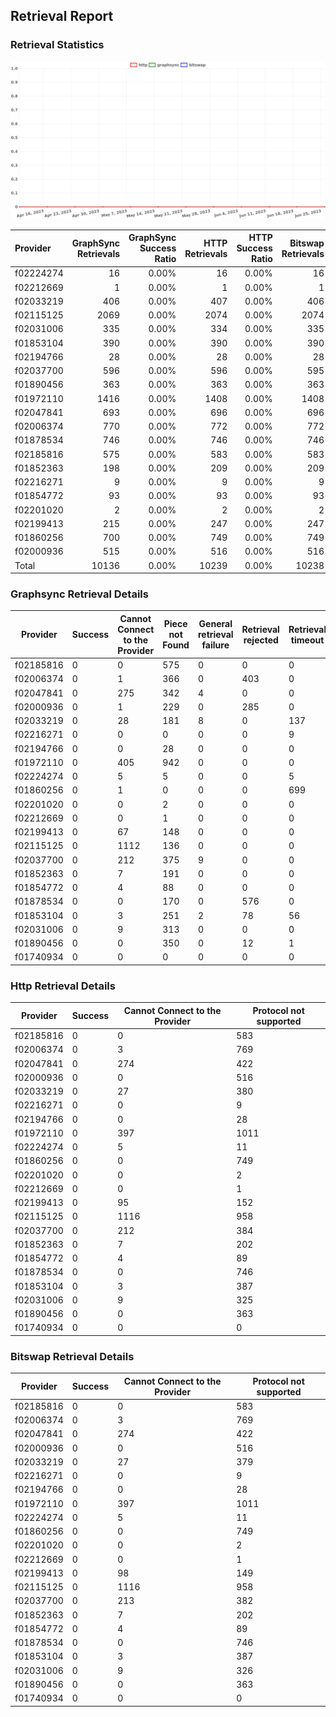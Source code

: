 ## Retrieval Report
### Retrieval Statistics
<img src="https://raw.githubusercontent.com/data-preservation-programs/filplus-checker-assets/main/filecoin-project/filecoin-plus-large-datasets/issues/1722/1687926393414.png"/>

| Provider  | GraphSync Retrievals | GraphSync Success Ratio | HTTP Retrievals | HTTP Success Ratio | Bitswap Retrievals | Bitswap Success Ratio |
| :-------- | -------------------: | ----------------------: | --------------: | -----------------: | -----------------: | --------------------: |
| f02224274 |                   16 |                   0.00% |              16 |              0.00% |                 16 |                 0.00% |
| f02212669 |                    1 |                   0.00% |               1 |              0.00% |                  1 |                 0.00% |
| f02033219 |                  406 |                   0.00% |             407 |              0.00% |                406 |                 0.00% |
| f02115125 |                 2069 |                   0.00% |            2074 |              0.00% |               2074 |                 0.00% |
| f02031006 |                  335 |                   0.00% |             334 |              0.00% |                335 |                 0.00% |
| f01853104 |                  390 |                   0.00% |             390 |              0.00% |                390 |                 0.00% |
| f02194766 |                   28 |                   0.00% |              28 |              0.00% |                 28 |                 0.00% |
| f02037700 |                  596 |                   0.00% |             596 |              0.00% |                595 |                 0.00% |
| f01890456 |                  363 |                   0.00% |             363 |              0.00% |                363 |                 0.00% |
| f01972110 |                 1416 |                   0.00% |            1408 |              0.00% |               1408 |                 0.00% |
| f02047841 |                  693 |                   0.00% |             696 |              0.00% |                696 |                 0.00% |
| f02006374 |                  770 |                   0.00% |             772 |              0.00% |                772 |                 0.00% |
| f01878534 |                  746 |                   0.00% |             746 |              0.00% |                746 |                 0.00% |
| f02185816 |                  575 |                   0.00% |             583 |              0.00% |                583 |                 0.00% |
| f01852363 |                  198 |                   0.00% |             209 |              0.00% |                209 |                 0.00% |
| f02216271 |                    9 |                   0.00% |               9 |              0.00% |                  9 |                 0.00% |
| f01854772 |                   93 |                   0.00% |              93 |              0.00% |                 93 |                 0.00% |
| f02201020 |                    2 |                   0.00% |               2 |              0.00% |                  2 |                 0.00% |
| f02199413 |                  215 |                   0.00% |             247 |              0.00% |                247 |                 0.00% |
| f01860256 |                  700 |                   0.00% |             749 |              0.00% |                749 |                 0.00% |
| f02000936 |                  515 |                   0.00% |             516 |              0.00% |                516 |                 0.00% |
| Total     |                10136 |                   0.00% |           10239 |              0.00% |              10238 |                 0.00% |

### Graphsync Retrieval Details
| Provider  | Success | Cannot Connect to the Provider | Piece not Found | General retrieval failure | Retrieval rejected | Retrieval timeout | Unconfirmed block transfer | Deal state missing |
| --------- | ------- | ------------------------------ | --------------- | ------------------------- | ------------------ | ----------------- | -------------------------- | ------------------ |
| f02185816 | 0       | 0                              | 575             | 0                         | 0                  | 0                 | 0                          | 0                  |
| f02006374 | 0       | 1                              | 366             | 0                         | 403                | 0                 | 0                          | 0                  |
| f02047841 | 0       | 275                            | 342             | 4                         | 0                  | 0                 | 67                         | 5                  |
| f02000936 | 0       | 1                              | 229             | 0                         | 285                | 0                 | 0                          | 0                  |
| f02033219 | 0       | 28                             | 181             | 8                         | 0                  | 137               | 0                          | 52                 |
| f02216271 | 0       | 0                              | 0               | 0                         | 0                  | 9                 | 0                          | 0                  |
| f02194766 | 0       | 0                              | 28              | 0                         | 0                  | 0                 | 0                          | 0                  |
| f01972110 | 0       | 405                            | 942             | 0                         | 0                  | 0                 | 69                         | 0                  |
| f02224274 | 0       | 5                              | 5               | 0                         | 0                  | 5                 | 1                          | 0                  |
| f01860256 | 0       | 1                              | 0               | 0                         | 0                  | 699               | 0                          | 0                  |
| f02201020 | 0       | 0                              | 2               | 0                         | 0                  | 0                 | 0                          | 0                  |
| f02212669 | 0       | 0                              | 1               | 0                         | 0                  | 0                 | 0                          | 0                  |
| f02199413 | 0       | 67                             | 148             | 0                         | 0                  | 0                 | 0                          | 0                  |
| f02115125 | 0       | 1112                           | 136             | 0                         | 0                  | 0                 | 821                        | 0                  |
| f02037700 | 0       | 212                            | 375             | 9                         | 0                  | 0                 | 0                          | 0                  |
| f01852363 | 0       | 7                              | 191             | 0                         | 0                  | 0                 | 0                          | 0                  |
| f01854772 | 0       | 4                              | 88              | 0                         | 0                  | 0                 | 1                          | 0                  |
| f01878534 | 0       | 0                              | 170             | 0                         | 576                | 0                 | 0                          | 0                  |
| f01853104 | 0       | 3                              | 251             | 2                         | 78                 | 56                | 0                          | 0                  |
| f02031006 | 0       | 9                              | 313             | 0                         | 0                  | 0                 | 13                         | 0                  |
| f01890456 | 0       | 0                              | 350             | 0                         | 12                 | 1                 | 0                          | 0                  |
| f01740934 | 0       | 0                              | 0               | 0                         | 0                  | 0                 | 0                          | 0                  |

### Http Retrieval Details
| Provider  | Success | Cannot Connect to the Provider | Protocol not supported |
| --------- | ------- | ------------------------------ | ---------------------- |
| f02185816 | 0       | 0                              | 583                    |
| f02006374 | 0       | 3                              | 769                    |
| f02047841 | 0       | 274                            | 422                    |
| f02000936 | 0       | 0                              | 516                    |
| f02033219 | 0       | 27                             | 380                    |
| f02216271 | 0       | 0                              | 9                      |
| f02194766 | 0       | 0                              | 28                     |
| f01972110 | 0       | 397                            | 1011                   |
| f02224274 | 0       | 5                              | 11                     |
| f01860256 | 0       | 0                              | 749                    |
| f02201020 | 0       | 0                              | 2                      |
| f02212669 | 0       | 0                              | 1                      |
| f02199413 | 0       | 95                             | 152                    |
| f02115125 | 0       | 1116                           | 958                    |
| f02037700 | 0       | 212                            | 384                    |
| f01852363 | 0       | 7                              | 202                    |
| f01854772 | 0       | 4                              | 89                     |
| f01878534 | 0       | 0                              | 746                    |
| f01853104 | 0       | 3                              | 387                    |
| f02031006 | 0       | 9                              | 325                    |
| f01890456 | 0       | 0                              | 363                    |
| f01740934 | 0       | 0                              | 0                      |

### Bitswap Retrieval Details
| Provider  | Success | Cannot Connect to the Provider | Protocol not supported |
| --------- | ------- | ------------------------------ | ---------------------- |
| f02185816 | 0       | 0                              | 583                    |
| f02006374 | 0       | 3                              | 769                    |
| f02047841 | 0       | 274                            | 422                    |
| f02000936 | 0       | 0                              | 516                    |
| f02033219 | 0       | 27                             | 379                    |
| f02216271 | 0       | 0                              | 9                      |
| f02194766 | 0       | 0                              | 28                     |
| f01972110 | 0       | 397                            | 1011                   |
| f02224274 | 0       | 5                              | 11                     |
| f01860256 | 0       | 0                              | 749                    |
| f02201020 | 0       | 0                              | 2                      |
| f02212669 | 0       | 0                              | 1                      |
| f02199413 | 0       | 98                             | 149                    |
| f02115125 | 0       | 1116                           | 958                    |
| f02037700 | 0       | 213                            | 382                    |
| f01852363 | 0       | 7                              | 202                    |
| f01854772 | 0       | 4                              | 89                     |
| f01878534 | 0       | 0                              | 746                    |
| f01853104 | 0       | 3                              | 387                    |
| f02031006 | 0       | 9                              | 326                    |
| f01890456 | 0       | 0                              | 363                    |
| f01740934 | 0       | 0                              | 0                      |

